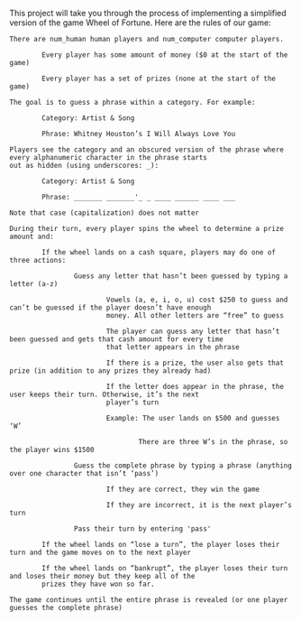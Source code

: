This project will take you through the process of implementing a simplified version of the game Wheel of Fortune. Here are the rules of our game:

    There are num_human human players and num_computer computer players.

            Every player has some amount of money ($0 at the start of the game)

            Every player has a set of prizes (none at the start of the game)

    The goal is to guess a phrase within a category. For example:

            Category: Artist & Song

            Phrase: Whitney Houston’s I Will Always Love You

    Players see the category and an obscured version of the phrase where every alphanumeric character in the phrase starts
    out as hidden (using underscores: _):

            Category: Artist & Song

            Phrase: _______ _______'_ _ ____ ______ ____ ___

    Note that case (capitalization) does not matter

    During their turn, every player spins the wheel to determine a prize amount and:

            If the wheel lands on a cash square, players may do one of three actions:

                    Guess any letter that hasn’t been guessed by typing a letter (a-z)

                            Vowels (a, e, i, o, u) cost $250 to guess and can’t be guessed if the player doesn’t have enough
                            money. All other letters are “free” to guess

                            The player can guess any letter that hasn’t been guessed and gets that cash amount for every time
                            that letter appears in the phrase

                            If there is a prize, the user also gets that prize (in addition to any prizes they already had)

                            If the letter does appear in the phrase, the user keeps their turn. Otherwise, it’s the next
                            player’s turn

                            Example: The user lands on $500 and guesses ‘W’

                                    There are three W’s in the phrase, so the player wins $1500

                    Guess the complete phrase by typing a phrase (anything over one character that isn’t ‘pass’)

                            If they are correct, they win the game

                            If they are incorrect, it is the next player’s turn

                    Pass their turn by entering 'pass'

            If the wheel lands on “lose a turn”, the player loses their turn and the game moves on to the next player

            If the wheel lands on “bankrupt”, the player loses their turn and loses their money but they keep all of the
            prizes they have won so far.

    The game continues until the entire phrase is revealed (or one player guesses the complete phrase)
